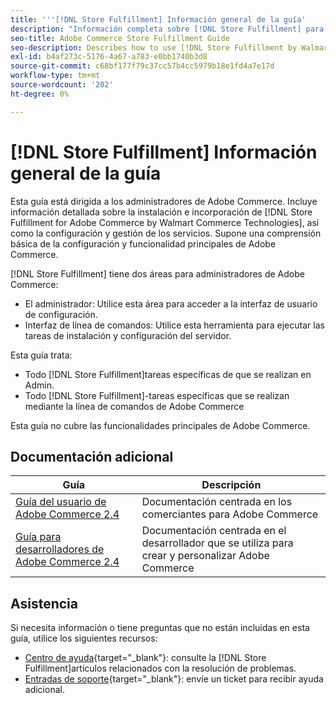 ```yaml
---
title: '''[!DNL Store Fulfillment] Información general de la guía'
description: "Información completa sobre [!DNL Store Fulfillment] para administradores de Adobe Commerce, incluida la instalación y la incorporación."
seo-title: Adobe Commerce Store Fulfillment Guide
seo-description: Describes how to use [!DNL Store Fulfillment by Walmart Commerce Technologies] services with Adobe Commerce.
exl-id: b4af273c-5176-4a67-a783-e0bb1740b3d8
source-git-commit: c68bf177f79c37cc57b4cc5979b18e1fd4a7e17d
workflow-type: tm+mt
source-wordcount: '202'
ht-degree: 0%

---
```


# [!DNL Store Fulfillment] Información general de la guía

Esta guía está dirigida a los administradores de Adobe Commerce. Incluye información detallada sobre la instalación e incorporación de [!DNL Store Fulfillment for Adobe Commerce by Walmart Commerce Technologies], así como la configuración y gestión de los servicios. Supone una comprensión básica de la configuración y funcionalidad principales de Adobe Commerce.

[!DNL Store Fulfillment] tiene dos áreas para administradores de Adobe Commerce:

* El administrador: Utilice esta área para acceder a la interfaz de usuario de configuración.
* Interfaz de línea de comandos: Utilice esta herramienta para ejecutar las tareas de instalación y configuración del servidor.

Esta guía trata:

* Todo [!DNL Store Fulfillment]tareas específicas de que se realizan en Admin.
* Todo [!DNL Store Fulfillment]-tareas específicas que se realizan mediante la línea de comandos de Adobe Commerce

Esta guía no cubre las funcionalidades principales de Adobe Commerce.

## Documentación adicional

| Guía | Descripción |
|-----------------------------------------------------------------------|----------------------------------------------------------------------------|
| [Guía del usuario de Adobe Commerce 2.4](https://docs.magento.com/user-guide/) | Documentación centrada en los comerciantes para Adobe Commerce |
| [Guía para desarrolladores de Adobe Commerce 2.4](https://devdocs.magento.com/) | Documentación centrada en el desarrollador que se utiliza para crear y personalizar Adobe Commerce |

## Asistencia

Si necesita información o tiene preguntas que no están incluidas en esta guía, utilice los siguientes recursos:

* [Centro de ayuda](https://experienceleague.adobe.com/docs/commerce-knowledge-base/kb/help-center-guide/magento-help-center-user-guide.html#submit-ticket){target="_blank"}: consulte la [!DNL Store Fulfillment]artículos relacionados con la resolución de problemas.
* [Entradas de soporte](https://experienceleague.adobe.com/docs/commerce-knowledge-base/kb/help-center-guide/magento-help-center-user-guide.html#submit-ticket){target="_blank"}: envíe un ticket para recibir ayuda adicional.
